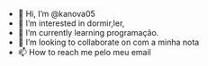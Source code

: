 - 👋 Hi, I’m @kanova05
- 👀 I’m interested in dormir,ler,
- 🌱 I’m currently learning programação.
- 💞️ I’m looking to collaborate on com a minha nota
- 📫 How to reach me pelo meu email

<!---
kanova05/kanova05 is a ✨ special ✨ repository because its `README.md` (this file) appears on your GitHub profile.
You can click the Preview link to take a look at your changes.
--->
